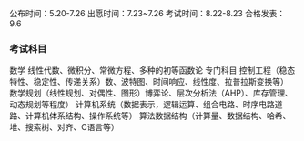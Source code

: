 公布时间：5.20-7.26
出愿时间：7.23~7.26
考试时间：8.22-8.23
合格发表：9.6
### 考试科目
数学
线性代数、微积分、常微方程、多种的初等函数论
专门科目
控制工程（稳态特性、稳定性、传递关系）数、波特图、时间响应、线性度、拉普拉斯变换等）
数学规划（线性规划、对偶性、图形）博弈论、层次分析法（AHP）、库存管理、动态规划等程度）
计算机系统（数据表示，逻辑运算、组合电路、时序电路道路、计算机体系结构、操作系统等）
算法数据结构（计算量、数据结构、哈希、堆、搜索树、对齐、C语言等）
